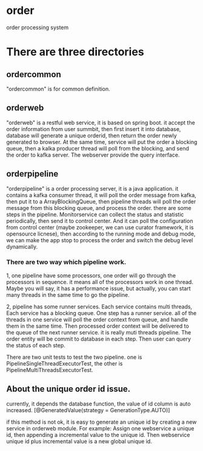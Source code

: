 # order
order processing system

# There are three directories 
## ordercommon 
"ordercommon" is for common definition.  

## orderweb
"orderweb" is a restful web service, it is based on spring boot. 
             it accept the order information from user summbit, then first insert it into database, 
             database will generate a unique orderid, then return the order newly generated to browser. 
             At the same time, service will put the order a blocking queue, then a kalka producer 
             thread will poll from the blocking, and send the order to kafka server. 
             The webserver provide the query interface.
## orderpipeline             
"orderpipeline" is a order processing server, it is a java application. 
it contains a kafka consumer thread, it will poll the order message from kafka, 
then put it to a ArrayBlockingQueue, then pipeline threads will poll the order message from this blocking queue,               and process the order. there are some steps in the pipeline. 
Monitorservice can collect the status and statistic periodically, then send it to control center. And it can poll
the configuration from control center (maybe zookeeper, we can use curator framework, it is opensource licnese),
then according to the running mode and debug mode, we can make the app stop to process the order and switch the debug
level dynamically.
                
### There are two way which pipeline work.
             
1, one pipeline have some processors, one order will go through the processors in sequence. 
it means all of the processors work in one thread. Maybe you will say, 
it has a performance issue, but actually, you can start many threads in the same time to go the pipeline.
                
2, pipeline has some runner services. Each service contains multi threads, Each service has a blocking queue. 
One step has a runner service. all of the threads in one service will poll the order context from queue, 
and handle them in the same time. Then processed order context will be delivered to the queue of the next
runner service. it is really  muti threads pipeline. The order entity will be commit to database in each step.
Then user can query the status of each step. 
          
There are two unit tests to test the two pipeline. one is PipelineSingleThreadExecutorTest, the other is PipelineMultiThreadsExecutorTest.


## About the unique order id issue.
  currently, it depends the database function, the value of id column is auto increased.
  [@GeneratedValue(strategy = GenerationType.AUTO)]
    
  if this method is not ok, it is easy to generate an unique id by creating a new service in orderweb module. For example:
  Assign one webservice a unique id, then appending a incremental value to the unique id. Then webservice unique id plus incremental value is a new global unique id.
